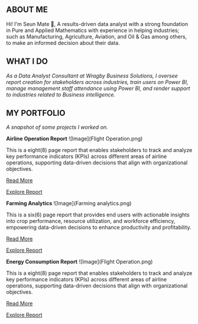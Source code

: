 ## ABOUT ME

Hi! I'm Seun Mate 🙂, A results-driven data analyst with a strong foundation in Pure and Applied Mathematics with experience in helping industries; such as Manufacturing, Agriculture, Aviation, and Oil & Gas among others, to make an informed decision about their data.

## WHAT I DO

*As a Data Analyst Consultant at Wragby Business Solutions, I oversee report creation for stakeholders across industries, train users on Power BI, manage management staff attendance using Power BI, and render support to industries related to Business intelligence.*

## MY PORTFOLIO

*A snapshot of some projects I worked on.*

**Airline Operation Report**
![Image](Flight Operation.png)

This is a eight(8) page report that enables stakeholders to track and analyze key performance indicators (KPIs) across different areas of airline operations, supporting data-driven decisions that align with organizational objectives.

[Read More]()

[Explore Report](https://app.powerbi.com/view?r=eyJrIjoiOWQ3MTI3M2YtNDMwNy00OWM1LTk4NDItYWQxMTYxNDU5ODAzIiwidCI6IjcwODU3MjViLWYwMWQtNGQwMi1hZDFjLWIxYThhNmY0NDEwNiIsImMiOjh9)

**Farming Analytics**
![Image](Farming analytics.png)

This is a six(6) page report that provides end users with actionable insights into crop performance, resource utilization, and workforce efficiency, empowering data-driven decisions to enhance productivity and profitability.

[Read More]()

[Explore Report](https://app.powerbi.com/view?r=eyJrIjoiYmQ3MDg4N2EtMWNkZS00ODMzLThlMjktNjc3YWJiYzI4ZTlmIiwidCI6IjcwODU3MjViLWYwMWQtNGQwMi1hZDFjLWIxYThhNmY0NDEwNiIsImMiOjh9)

**Energy Consumption Report**
![Image](Flight Operation.png)

This is a eight(8) page report that enables stakeholders to track and analyze key performance indicators (KPIs) across different areas of airline operations, supporting data-driven decisions that align with organizational objectives.

[Read More]()

[Explore Report](https://app.powerbi.com/view?r=eyJrIjoiYzVlNzdjMWYtZTNiNC00MThmLTk0NDAtOTc2MDZmMGE0MTRmIiwidCI6IjcwODU3MjViLWYwMWQtNGQwMi1hZDFjLWIxYThhNmY0NDEwNiIsImMiOjh9)
